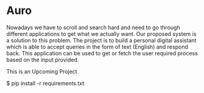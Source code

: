 # Auro

Nowadays we have to scroll and search hard and need to go through different applications to get what we actually want.  Our proposed system is a solution to this problem.  The project is to build a personal digital assistant which is able to accept queries in the form of text (English) and respond back.  This application can be used to get or fetch the user required process based on the input provided.

This is an Upcoming Project

$ pip install -r requirements.txt
